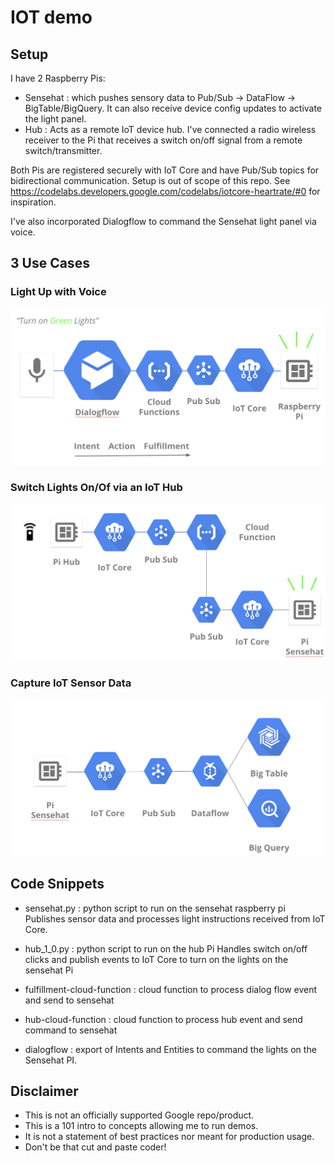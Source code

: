 # IOT demo

## Setup
I have 2 Raspberry Pis:
- Sensehat : which pushes sensory data to Pub/Sub -> DataFlow -> BigTable/BigQuery. It can also receive device config updates to activate the light panel.
- Hub : Acts as a remote IoT device hub.  I've connected a radio wireless receiver to the Pi that receives a switch on/off signal from a remote switch/transmitter.

Both Pis are registered securely with IoT Core and have Pub/Sub topics for bidirectional communication.
Setup is out of scope of this repo. See https://codelabs.developers.google.com/codelabs/iotcore-heartrate/#0 for inspiration.

I've also incorporated Dialogflow to command the Sensehat light panel via voice.

## 3 Use Cases
### Light Up with Voice
![Diaglogflow](./imgs/Dialogflow.png)
### Switch Lights On/Of via an IoT Hub
![Hub](./imgs/SwitchHub.png)
### Capture IoT Sensor Data
![Dataflow](./imgs/Dataflow.png)


## Code Snippets
- sensehat.py : python script to run on the sensehat raspberry pi
Publishes sensor data and processes light instructions received from IoT Core.

- hub_1_0.py : python script to run on the hub Pi
Handles switch on/off clicks and publish events to IoT Core to turn on the lights on the sensehat Pi

- fulfillment-cloud-function : cloud function to process dialog flow event and send to sensehat

- hub-cloud-function : cloud function to process hub event and send command to sensehat

- dialogflow : export of Intents and Entities to command the lights on the Sensehat PI.

## Disclaimer
* This is not an officially supported Google repo/product.
* This is a 101 intro to concepts allowing me to run demos.
* It is not a statement of best practices nor meant for production usage.
* Don't be that cut and paste coder!
